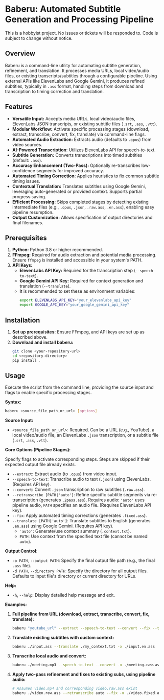 # Baberu: Automated Subtitle Generation and Processing Pipeline

This is a hobbyist project. No issues or tickets will be responded to. Code is subject to change without notice.

## Overview

Baberu is a command-line utility for automating subtitle generation, refinement, and translation. It processes media URLs, local video/audio files, or existing transcripts/subtitles through a configurable pipeline. Using external APIs like ElevenLabs and Google Gemini, it produces refined subtitles, typically in `.ass` format, handling steps from download and transcription to timing correction and translation.

## Features

*   **Versatile Input:** Accepts media URLs, local video/audio files, ElevenLabs JSON transcripts, or existing subtitle files (`.srt`, `.ass`, `.vtt`).
*   **Modular Workflow:** Activate specific processing stages (download, extract, transcribe, convert, fix, translate) via command-line flags.
*   **Automated Audio Extraction:** Extracts audio (defaults to `.opus`) from video sources.
*   **AI-Powered Transcription:** Utilizes ElevenLabs API for speech-to-text.
*   **Subtitle Generation:** Converts transcriptions into timed subtitles (default: `.ass`).
*   **Accuracy Enhancement (Two-Pass):** Optionally re-transcribes low-confidence segments for improved accuracy.
*   **Automated Timing Correction:** Applies heuristics to fix common subtitle timing issues.
*   **Contextual Translation:** Translates subtitles using Google Gemini, leveraging auto-generated or provided context. Supports partial progress saving.
*   **Efficient Processing:** Skips completed stages by detecting existing intermediate files (e.g., `.opus`, `.json`, `.raw.ass`, `.en.ass`), enabling easy pipeline resumption.
*   **Output Customization:** Allows specification of output directories and final filenames.

## Prerequisites

1.  **Python:** Python 3.8 or higher recommended.
2.  **FFmpeg:** Required for audio extraction and potential media processing. Ensure `ffmpeg` is installed and accessible in your system's PATH.
3.  **API Keys:**
    *   **ElevenLabs API Key:** Required for the transcription step (`--speech-to-text`).
    *   **Google Gemini API Key:** Required for context generation and translation (`--translate`).
    *   It is recommended to set these as environment variables:
        ```bash
        export ELEVENLABS_API_KEY="your_elevenlabs_api_key"
        export GOOGLE_API_KEY="your_google_gemini_api_key"
        ```

## Installation

1.  **Set up prerequisites:** Ensure FFmpeg, and API keys are set up as described above.
2.  **Download and install baberu:**
    ```bash
    git clone <your-repository-url>
    cd <repository-directory>
    pip install .
    ```

## Usage

Execute the script from the command line, providing the source input and flags to enable specific processing stages.

**Syntax:**

```bash
baberu <source_file_path_or_url> [options]
```

**Source Input:**

*   `<source_file_path_or_url>`: Required. Can be a URL (e.g., YouTube), a local video/audio file, an ElevenLabs `.json` transcription, or a subtitle file (`.srt`, `.ass`, `.vtt`).

**Core Options (Pipeline Stages):**

Specify flags to activate corresponding steps. Steps are skipped if their expected output file already exists.

*   `--extract`: Extract audio (to `.opus`) from video input.
*   `--speech-to-text`: Transcribe audio to text (`.json`) using ElevenLabs. (Requires API key).
*   `--convert`: Convert `.json` transcription to raw subtitles (`.raw.ass`).
*   `--retranscribe [PATH|'auto']`: Refine specific subtitle segments via re-transcription (generates `.2pass.ass`). Requires audio: `'auto'` uses pipeline audio, `PATH` specifies an audio file. (Requires ElevenLabs API key).
*   `--fix`: Apply automated timing corrections (generates `.fixed.ass`).
*   `--translate [PATH|'auto']`: Translate subtitles to English (generates `.en.ass`) using Google Gemini. (Requires API key).
    *   `'auto'`: Generate/use context summary (`.context.txt`).
    *   `PATH`: Use context from the specified text file (cannot be named `auto`).

**Output Control:**

*   `-o PATH`, `--output PATH`: Specify the final output file path (e.g., the final `.ass` file).
*   `-d PATH`, `--directory PATH`: Specify the directory for all output files. Defaults to input file's directory or current directory for URLs.

**Help:**

*   `-h`, `--help`: Display detailed help message and exit.

**Examples:**

1.  **Full pipeline from URL (download, extract, transcribe, convert, fix, translate):**
    ```bash
    baberu "youtube_url" --extract --speech-to-text --convert --fix --translate auto -d ./output
    ```

2.  **Translate existing subtitles with custom context:**
    ```bash
    baberu ./input.ass --translate ./my_context.txt -o ./input.en.ass
    ```

3.  **Transcribe local audio and convert:**
    ```bash
    baberu ./meeting.mp3 --speech-to-text --convert -o ./meeting.raw.ass
    ```

4.  **Apply two-pass refinement and fixes to existing subs, using pipeline audio:**
    ```bash
    # Assumes video.mp4 and corresponding video.raw.ass exist
    baberu ./video.raw.ass --retranscribe auto --fix -o ./video.fixed.ass -d ./subs_dir
    ```
